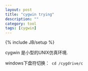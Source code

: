 ```yaml
---
layout: post
title: "cygwin trying"
description: ""
category: tool
tags: [cygwin]
---
```

{% include JB/setup %}

cygwin 是小型的UNIX仿真环境.

windows下盘符切换：<code> cd /cygdrive/c </code>
